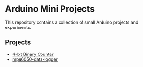 # Arduino Mini Projects

This repository contains a collection of small Arduino projects and experiments.

## Projects

- [4-bit Binary Counter](4-bit-binary-counter/)
- [mpu6050-data-logger](mpu6050-data-logger/)
